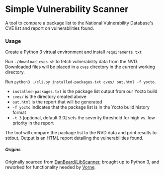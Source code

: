 # Simple Vulnerability Scanner

A tool to compare a package list to the National Vulnerability Database's CVE list and report on vulnerabilities found.

### Usage

Create a Python 3 virtual environment and install `requirements.txt`

Run `./download_cves.sh` to fetch vulnerability data from the NVD. Downloaded files will be placed in a `cves` directory in the current working directory.

Run `python3 ./cli.py installed-packages.txt cves/ out.html -f yocto`.

 -  `installed-packages.txt` is the package list output from our Yocto build
 -  `cves/` is the directory created above
 -  `out.html` is the report that will be generated
 -  `-f yocto` indicates that the package list is in the Yocto build history format
 -  `-t 3` [optional, default 3.0] sets the severity threshold for high vs. low priority in the report

The tool will compare the package list to the NVD data and print results to stdout. Output is an HTML report detailing the vulnerabilities found.

##### Origins

Originally sourced from [DanBeard/LibScanner](https://github.com/DanBeard/LibScanner), brought up to Python 3, and reworked for functionality needed by [Vorne](https://github.com/Vorne).
